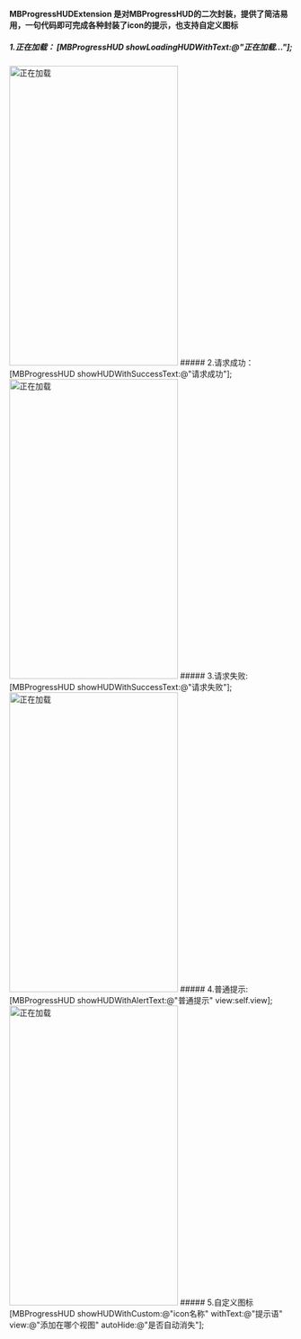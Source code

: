 #### MBProgressHUDExtension 是对MBProgressHUD的二次封装，提供了简洁易用，一句代码即可完成各种封装了icon的提示，也支持自定义图标
##### 1.正在加载： [MBProgressHUD showLoadingHUDWithText:@"正在加载..."];
<img src="http://7qnbrb.com1.z0.glb.clouddn.com/Simulator%20Screen%20Shot%202017%E5%B9%B45%E6%9C%8829%E6%97%A5%20%E4%B8%8B%E5%8D%884.16.06.png" alt="正在加载" title="正在加载" width="300" height="533"/>
##### 2.请求成功：[MBProgressHUD showHUDWithSuccessText:@"请求成功"];
<img src="http://7qnbrb.com1.z0.glb.clouddn.com/Simulator%20Screen%20Shot%202017%E5%B9%B45%E6%9C%8829%E6%97%A5%20%E4%B8%8B%E5%8D%884.15.57.png" alt="正在加载" title="正在加载" width="300" height="533"/>
##### 3.请求失败:[MBProgressHUD showHUDWithSuccessText:@"请求失败"];
<img src="http://7qnbrb.com1.z0.glb.clouddn.com/Simulator%20Screen%20Shot%202017%E5%B9%B45%E6%9C%8829%E6%97%A5%20%E4%B8%8B%E5%8D%884.16.00.png" alt="正在加载" title="正在加载" width="300" height="533"/>
##### 4.普通提示:[MBProgressHUD showHUDWithAlertText:@"普通提示" view:self.view];
<img src="http://7qnbrb.com1.z0.glb.clouddn.com/Simulator%20Screen%20Shot%202017%E5%B9%B45%E6%9C%8829%E6%97%A5%20%E4%B8%8B%E5%8D%884.16.03.png" alt="正在加载" title="正在加载" width="300" height="533"/>
##### 5.自定义图标[MBProgressHUD showHUDWithCustom:@"icon名称" withText:@"提示语" view:@"添加在哪个视图" autoHide:@"是否自动消失"];



